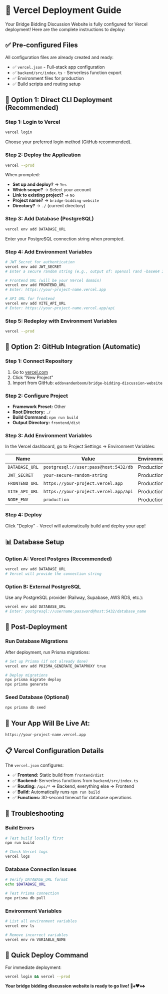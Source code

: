 # 🚀 Vercel Deployment Guide

Your Bridge Bidding Discussion Website is fully configured for Vercel deployment! Here are the complete instructions to deploy:

## ✅ **Pre-configured Files**

All configuration files are already created and ready:
- ✅ `vercel.json` - Full-stack app configuration
- ✅ `backend/src/index.ts` - Serverless function export
- ✅ Environment files for production
- ✅ Build scripts and routing setup

## 🎯 **Option 1: Direct CLI Deployment (Recommended)**

### **Step 1: Login to Vercel**
```bash
vercel login
```
Choose your preferred login method (GitHub recommended).

### **Step 2: Deploy the Application**
```bash
vercel --prod
```

When prompted:
- **Set up and deploy?** → `Yes`
- **Which scope?** → Select your account
- **Link to existing project?** → `No` 
- **Project name?** → `bridge-bidding-website`
- **Directory?** → `./` (current directory)

### **Step 3: Add Database (PostgreSQL)**
```bash
vercel env add DATABASE_URL
```
Enter your PostgreSQL connection string when prompted.

### **Step 4: Add Environment Variables**
```bash
# JWT Secret for authentication
vercel env add JWT_SECRET
# Enter a secure random string (e.g., output of: openssl rand -base64 32)

# Frontend URL (will be your Vercel domain)
vercel env add FRONTEND_URL
# Enter: https://your-project-name.vercel.app

# API URL for frontend
vercel env add VITE_API_URL
# Enter: https://your-project-name.vercel.app/api
```

### **Step 5: Redeploy with Environment Variables**
```bash
vercel --prod
```

## 🎯 **Option 2: GitHub Integration (Automatic)**

### **Step 1: Connect Repository**
1. Go to [vercel.com](https://vercel.com)
2. Click "New Project"
3. Import from GitHub: `eddovandenboom/bridge-bidding-discussion-website`

### **Step 2: Configure Project**
- **Framework Preset:** Other
- **Root Directory:** `./`
- **Build Command:** `npm run build`
- **Output Directory:** `frontend/dist`

### **Step 3: Add Environment Variables**
In the Vercel dashboard, go to Project Settings → Environment Variables:

| Name | Value | Environment |
|------|-------|-------------|
| `DATABASE_URL` | `postgresql://user:pass@host:5432/db` | Production |
| `JWT_SECRET` | `your-secure-random-string` | Production |
| `FRONTEND_URL` | `https://your-project.vercel.app` | Production |
| `VITE_API_URL` | `https://your-project.vercel.app/api` | Production |
| `NODE_ENV` | `production` | Production |

### **Step 4: Deploy**
Click "Deploy" - Vercel will automatically build and deploy your app!

## 📊 **Database Setup**

### **Option A: Vercel Postgres (Recommended)**
```bash
vercel env add DATABASE_URL
# Vercel will provide the connection string
```

### **Option B: External PostgreSQL**
Use any PostgreSQL provider (Railway, Supabase, AWS RDS, etc.):
```bash
vercel env add DATABASE_URL
# Enter: postgresql://username:password@host:5432/database_name
```

## 🔧 **Post-Deployment**

### **Run Database Migrations**
After deployment, run Prisma migrations:
```bash
# Set up Prisma (if not already done)
vercel env add PRISMA_GENERATE_DATAPROXY true

# Deploy migrations
npx prisma migrate deploy
npx prisma generate
```

### **Seed Database (Optional)**
```bash
npx prisma db seed
```

## 🎉 **Your App Will Be Live At:**
```
https://your-project-name.vercel.app
```

## 📋 **Vercel Configuration Details**

The `vercel.json` configures:
- ✅ **Frontend:** Static build from `frontend/dist`
- ✅ **Backend:** Serverless functions from `backend/src/index.ts`
- ✅ **Routing:** `/api/*` → Backend, everything else → Frontend
- ✅ **Build:** Automatically runs `npm run build`
- ✅ **Functions:** 30-second timeout for database operations

## 🔧 **Troubleshooting**

### **Build Errors**
```bash
# Test build locally first
npm run build

# Check Vercel logs
vercel logs
```

### **Database Connection Issues**
```bash
# Verify DATABASE_URL format
echo $DATABASE_URL

# Test Prisma connection
npx prisma db pull
```

### **Environment Variables**
```bash
# List all environment variables
vercel env ls

# Remove incorrect variables
vercel env rm VARIABLE_NAME
```

## 🚀 **Quick Deploy Command**

For immediate deployment:
```bash
vercel login && vercel --prod
```

**Your bridge bidding discussion website is ready to go live! 🌉♠️♥️♦️♣️**